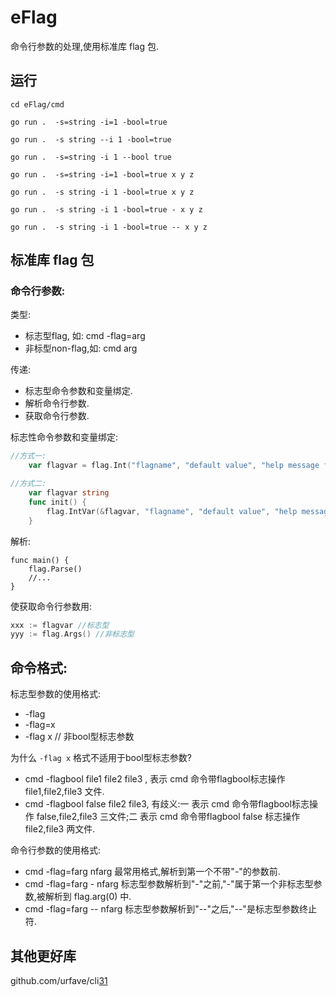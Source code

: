 # eFlag

命令行参数的处理,使用标准库 flag 包.

## 运行
```
cd eFlag/cmd

go run .  -s=string -i=1 -bool=true

go run .  -s string --i 1 -bool=true

go run .  -s=string -i 1 --bool true

go run .  -s=string -i=1 -bool=true x y z

go run .  -s string -i 1 -bool=true x y z

go run .  -s string -i 1 -bool=true - x y z

go run .  -s string -i 1 -bool=true -- x y z

```

## 标准库 flag 包

### 命令行参数:

类型:
- 标志型flag, 如: cmd -flag=arg
- 非标型non-flag,如: cmd arg

传递:
- 标志型命令参数和变量绑定.
- 解析命令行参数.
- 获取命令行参数.

标志性命令参数和变量绑定:

```go
//方式一:
    var flagvar = flag.Int("flagname", "default value", "help message for flagname")

//方式二:
    var flagvar string
    func init() {
        flag.IntVar(&flagvar, "flagname", "default value", "help message for flagname")
    }
```
解析:
```
func main() {
    flag.Parse()
    //...
}
```

使获取命令行参数用:

```go
xxx := flagvar //标志型
yyy := flag.Args() //非标志型
```

## 命令格式:

标志型参数的使用格式:

- -flag
- -flag=x
- -flag x  // 非bool型标志参数

为什么 `-flag x` 格式不适用于bool型标志参数?

- cmd -flagbool file1 file2 file3 , 表示 cmd 命令带flagbool标志操作 file1,file2,file3 文件.
- cmd -flagbool false  file2 file3, 有歧义:一 表示 cmd 命令带flagbool标志操作 false,file2,file3 三文件;二 表示 cmd 命令带flagbool false 标志操作 file2,file3 两文件.

命令行参数的使用格式:

- cmd -flag=farg nfarg
最常用格式,解析到第一个不带"-"的参数前.
- cmd -flag=farg - nfarg
标志型参数解析到"-"之前,"-"属于第一个非标志型参数,被解析到 flag.arg(0) 中.
- cmd -flag=farg -- nfarg
标志型参数解析到"--"之后,"--"是标志型参数终止符.


## 其他更好库

github.com/urfave/cli[31]

[31]:https://github.com/urfave/cli